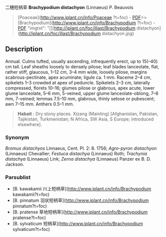 二穗短柄草 **Brachypodium distachyon** (Linnaeus) P. Beauvois

> [Poaceae](http://www.iplant.cn/info/Poaceae ?t=foc) - [PDF](http://iplant.cn/foc/pdf/Poaceae.pdf)>>[Brachypodium](http://www.iplant.cn/info/Brachypodium ?t=foc) - [PDF](http://www.iplant.cn/foc/pdf/Brachypodium.pdf)
  "imgtxt": "[](http://iplant.cn/foc/illast/Brachypodium distachyon](http://iplant.cn/foc/illast/Brachypodium distachyon.jpg)

## Description

Annual. Culms tufted, usually ascending, infrequently erect, up to 15(–40) cm tall. Leaf sheaths loosely to densely pilose; leaf blades lanceolate, flat, rather stiff, glaucous, 1–12 cm, 3–4 mm wide, loosely pilose, margins scabrous-pectinate, apex acuminate; ligule ca. 1 mm. Raceme 2–4 cm, spikelets 1–3 crowded at apex of peduncle. Spikelets 2–3 cm, laterally compressed, florets 10–16; glumes pilose or glabrous, apex acute, lower glume lanceolate, 5–6 mm, 5-veined, upper glume lanceolate-oblong, 7–8 mm, 7-veined; lemmas 7.5–10 mm, glabrous, thinly setose or pubescent; awn 7–15 mm. Anthers 0.5–1 mm.

> **Habait** : 
> Dry stony places. Xizang (Mainling) [Afghanistan, Pakistan, Tajikistan, Turkmenistan; N Africa, SW Asia, S Europe; introduced elsewhere].

### Synonym
*Bromus distachyos* Linnaeus, Cent. Pl. 2: 8. 1756; *Agro-pyron distachyon* (Linnaeus) Chevallier; *Festuca distachya* (Linnaeus) Roth; *Trachynia distachya* (Linnaeus) Link; *Zerna distachya* (Linnaeus) Panzer ex B. D. Jackson.

### Parsublist

* [B.  kawakamii  川上短柄草](http://www.iplant.cn/info/Brachypodium kawakamii?t=foc)
* [B.  pinnatum  羽状短柄草](http://www.iplant.cn/info/Brachypodium pinnatum?t=foc)
* [B.  pratense  草地短柄草](http://www.iplant.cn/info/Brachypodium pratense?t=foc)
* [B.  sylvaticum  短柄草](http://www.iplant.cn/info/Brachypodium sylvaticum?t=foc)
